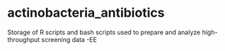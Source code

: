 # actinobacteria_antibiotics
Storage of R scripts and bash scripts used to prepare and analyze high-throughput screening data -EE
